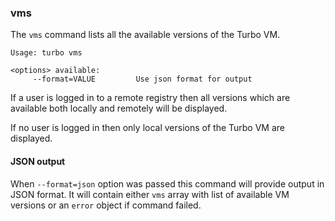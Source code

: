 ### vms

The `vms` command lists all the available versions of the Turbo VM. 

```
Usage: turbo vms

<options> available:
     --format=VALUE         Use json format for output
```

If a user is logged in to a remote registry then all versions which are available both locally and remotely will be displayed. 

If no user is logged in then only local versions of the Turbo VM are displayed. 

#### JSON output

When `--format=json` option was passed this command will provide output in JSON format. It will contain either `vms` array with list of available VM versions or an `error` object if command failed.